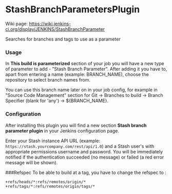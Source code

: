 StashBranchParametersPlugin
===========================

Wiki page: https://wiki.jenkins-ci.org/display/JENKINS/StashBranchParameter

Searches for branches and tags to use as a parameter

### Usage

In **This build is parameterized** section of your job you will have a new type of parameter to add - "Stash Branch Parameter". After adding it you have to, apart from entering a name (example: BRANCH_NAME), choose the repository to select branch names from.

You can use this branch name later on in your job config, for example in "Source Code Management" section for Git -> Branches to build -> Branch Specifier (blank for 'any') -> ${BRANCH_NAME}.

### Configuration

After installing this plugin you will find a new section **Stash branch parameter plugin** in your Jenkins configuration page.

Enter your Stash instance API URL (example: `https://stash.yourcompany.com/rest/api/1.0`) and a Stash user's with appropriate permissions username and password. You will be immediately notified if the authentication succeeded (no message) or failed (a red error message will be shown). 

###Refspec
To be able to build at a tag, you have to change the refspec to :
```
+refs/heads/*:refs/remotes/origin/* +refs/tags/*:refs/remotes/origin/tags/*
```
